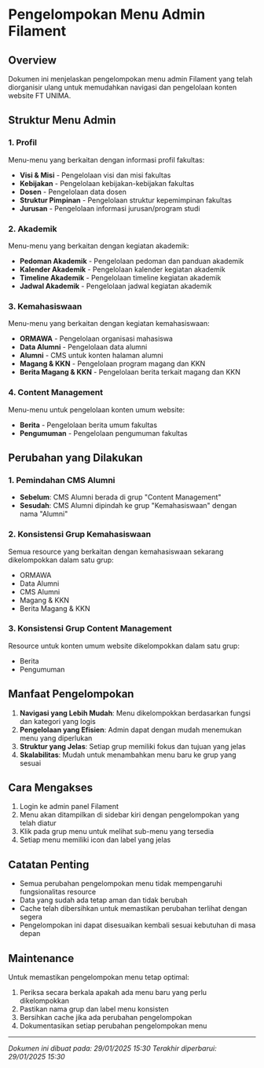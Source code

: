 # Pengelompokan Menu Admin Filament

## Overview

Dokumen ini menjelaskan pengelompokan menu admin Filament yang telah diorganisir ulang untuk memudahkan navigasi dan pengelolaan konten website FT UNIMA.

## Struktur Menu Admin

### 1. Profil

Menu-menu yang berkaitan dengan informasi profil fakultas:

-   **Visi & Misi** - Pengelolaan visi dan misi fakultas
-   **Kebijakan** - Pengelolaan kebijakan-kebijakan fakultas
-   **Dosen** - Pengelolaan data dosen
-   **Struktur Pimpinan** - Pengelolaan struktur kepemimpinan fakultas
-   **Jurusan** - Pengelolaan informasi jurusan/program studi

### 2. Akademik

Menu-menu yang berkaitan dengan kegiatan akademik:

-   **Pedoman Akademik** - Pengelolaan pedoman dan panduan akademik
-   **Kalender Akademik** - Pengelolaan kalender kegiatan akademik
-   **Timeline Akademik** - Pengelolaan timeline kegiatan akademik
-   **Jadwal Akademik** - Pengelolaan jadwal kegiatan akademik

### 3. Kemahasiswaan

Menu-menu yang berkaitan dengan kegiatan kemahasiswaan:

-   **ORMAWA** - Pengelolaan organisasi mahasiswa
-   **Data Alumni** - Pengelolaan data alumni
-   **Alumni** - CMS untuk konten halaman alumni
-   **Magang & KKN** - Pengelolaan program magang dan KKN
-   **Berita Magang & KKN** - Pengelolaan berita terkait magang dan KKN

### 4. Content Management

Menu-menu untuk pengelolaan konten umum website:

-   **Berita** - Pengelolaan berita umum fakultas
-   **Pengumuman** - Pengelolaan pengumuman fakultas

## Perubahan yang Dilakukan

### 1. Pemindahan CMS Alumni

-   **Sebelum**: CMS Alumni berada di grup "Content Management"
-   **Sesudah**: CMS Alumni dipindah ke grup "Kemahasiswaan" dengan nama "Alumni"

### 2. Konsistensi Grup Kemahasiswaan

Semua resource yang berkaitan dengan kemahasiswaan sekarang dikelompokkan dalam satu grup:

-   ORMAWA
-   Data Alumni
-   CMS Alumni
-   Magang & KKN
-   Berita Magang & KKN

### 3. Konsistensi Grup Content Management

Resource untuk konten umum website dikelompokkan dalam satu grup:

-   Berita
-   Pengumuman

## Manfaat Pengelompokan

1. **Navigasi yang Lebih Mudah**: Menu dikelompokkan berdasarkan fungsi dan kategori yang logis
2. **Pengelolaan yang Efisien**: Admin dapat dengan mudah menemukan menu yang diperlukan
3. **Struktur yang Jelas**: Setiap grup memiliki fokus dan tujuan yang jelas
4. **Skalabilitas**: Mudah untuk menambahkan menu baru ke grup yang sesuai

## Cara Mengakses

1. Login ke admin panel Filament
2. Menu akan ditampilkan di sidebar kiri dengan pengelompokan yang telah diatur
3. Klik pada grup menu untuk melihat sub-menu yang tersedia
4. Setiap menu memiliki icon dan label yang jelas

## Catatan Penting

-   Semua perubahan pengelompokan menu tidak mempengaruhi fungsionalitas resource
-   Data yang sudah ada tetap aman dan tidak berubah
-   Cache telah dibersihkan untuk memastikan perubahan terlihat dengan segera
-   Pengelompokan ini dapat disesuaikan kembali sesuai kebutuhan di masa depan

## Maintenance

Untuk memastikan pengelompokan menu tetap optimal:

1. Periksa secara berkala apakah ada menu baru yang perlu dikelompokkan
2. Pastikan nama grup dan label menu konsisten
3. Bersihkan cache jika ada perubahan pengelompokan
4. Dokumentasikan setiap perubahan pengelompokan menu

---

_Dokumen ini dibuat pada: 29/01/2025 15:30_
_Terakhir diperbarui: 29/01/2025 15:30_
